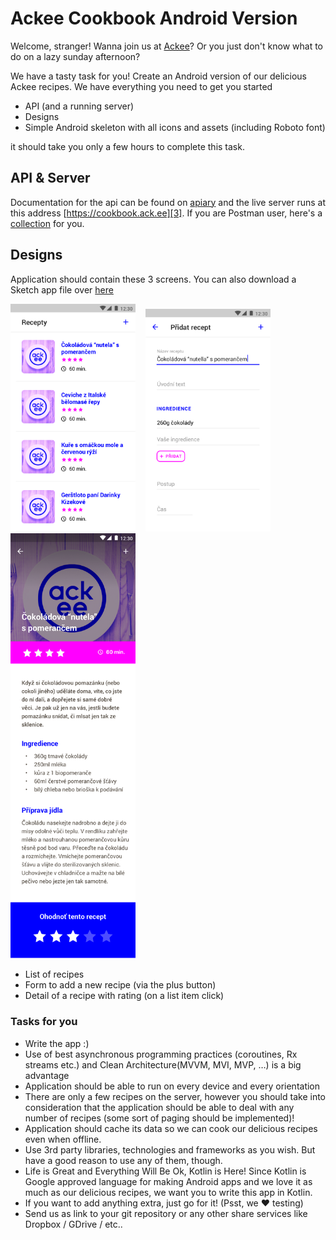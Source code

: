 # Ackee Cookbook Android Version

Welcome, stranger! Wanna join us at [Ackee][1]? Or you just don't know what to do on a lazy sunday afternoon?

We have a tasty task for you! Create an Android version of our delicious Ackee recipes. We have everything you need to get you started
- API (and a running server)
- Designs
- Simple Android skeleton with all icons and assets (including Roboto font)

it should take you only a few hours to complete this task.

## API & Server
Documentation for the api can be found on [apiary][2] and the live server runs at this address [https://cookbook.ack.ee][3]. If you are Postman user, here's a [collection][4] for you.

## Designs
Application should contain these 3 screens. You can also download a Sketch app file over [here][5]

<img src="https://raw.githubusercontent.com/AckeeCZ/cookbook-android-task/master/screens/01_list.png" width="200">&nbsp;&nbsp;&nbsp;
<img src="https://raw.githubusercontent.com/AckeeCZ/cookbook-android-task/master/screens/03_add.png" width="200">&nbsp;
<img src="https://raw.githubusercontent.com/AckeeCZ/cookbook-android-task/master/screens/02_detail.png" width="200">&nbsp;&nbsp;&nbsp;


- List of recipes
- Form to add a new recipe (via the plus button)
- Detail of a recipe with rating (on a list item click)

### Tasks for you

- Write the app :)
- Use of best asynchronous programming practices (coroutines, Rx streams etc.) and Clean Architecture(MVVM, MVI, MVP, …) is a big advantage
- Application should be able to run on every device and every orientation 
- There are only a few recipes on the server, however you should take into consideration that the application should be able to deal with any number of recipes (some sort of paging should be implemented)!
- Application should cache its data so we can cook our delicious recipes even when offline.
- Use 3rd party libraries, technologies and frameworks as you wish. But have a good reason to use any of them, though.
- Life is Great and Everything Will Be Ok, Kotlin is Here! Since Kotlin is Google approved language for making Android apps and we love it as much as our delicious recipes, we want you to write this app in Kotlin.
- If you want to add anything extra, just go for it! (Psst, we ❤️ testing)
- Send us as link to your git repository or any other share services like Dropbox / GDrive / etc..

[1]:	https://ackee.cz
[2]:	http://docs.cookbook3.apiary.io/#introduction/recipes
[3]:	https://cookbook.ack.ee
[4]:	https://www.getpostman.com/collections/ba618ded390595fa4c81
[5]:	https://raw.githubusercontent.com/AckeeCZ/cookbook-android-task/master/screens/ackee_cookbook.sketch
